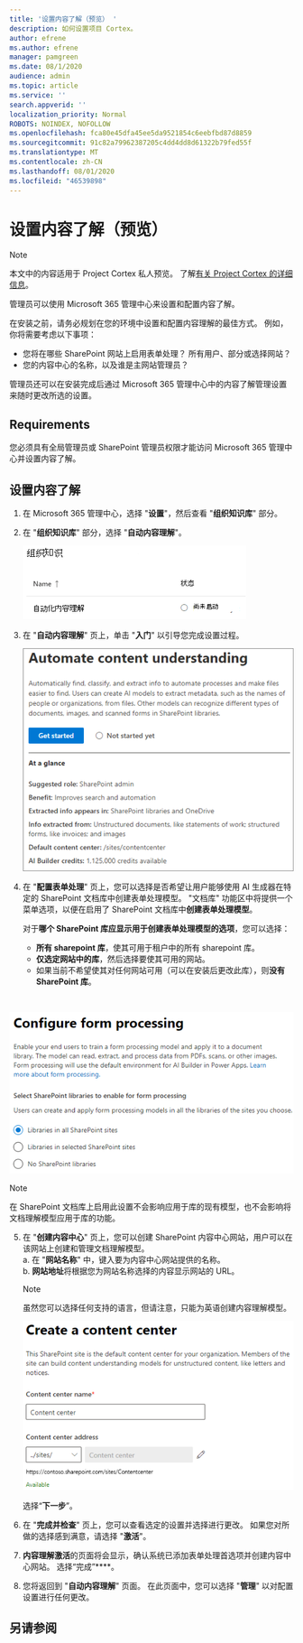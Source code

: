```yaml
---
title: '设置内容了解（预览） '
description: 如何设置项目 Cortex。
author: efrene
ms.author: efrene
manager: pamgreen
ms.date: 08/1/2020
audience: admin
ms.topic: article
ms.service: ''
search.appverid: ''
localization_priority: Normal
ROBOTS: NOINDEX, NOFOLLOW
ms.openlocfilehash: fca80e45dfa45ee5da9521854c6eebfbd87d8859
ms.sourcegitcommit: 91c82a79962387205c4dd4dd8d61322b79fed55f
ms.translationtype: MT
ms.contentlocale: zh-CN
ms.lasthandoff: 08/01/2020
ms.locfileid: "46539898"
---
```

# <a name="set-up-content-understanding-preview"></a>设置内容了解（预览）

> [!Note] 
> 本文中的内容适用于 Project Cortex 私人预览。 了解[有关 Project Cortex 的详细信息](https://aka.ms/projectcortex)。

管理员可以使用 Microsoft 365 管理中心来设置和配置内容了解。 

在安装之前，请务必规划在您的环境中设置和配置内容理解的最佳方式。 例如，你将需要考虑以下事项：
- 您将在哪些 SharePoint 网站上启用表单处理？ 所有用户、部分或选择网站？
- 您的内容中心的名称，以及谁是主网站管理员？

管理员还可以在安装完成后通过 Microsoft 365 管理中心中的内容了解管理设置来随时更改所选的设置。


## <a name="requirements"></a>Requirements 
您必须具有全局管理员或 SharePoint 管理员权限才能访问 Microsoft 365 管理中心并设置内容了解。


## <a name="to-set-up-content-understanding"></a>设置内容了解

1. 在 Microsoft 365 管理中心，选择 "**设置**"，然后查看 "**组织知识库**" 部分。
2. 在 "**组织知识库**" 部分，选择 "**自动内容理解**"。<br/>

    ![组织知识设置页](../media/content-understanding/admin-org-knowledge-options.png)</br>

3. 在 "**自动内容理解**" 页上，单击 "**入门**" 以引导您完成设置过程。<br/>

    ![开始安装](../media/content-understanding/admin-content-understanding-get-started.png)</br>


4. 在 "**配置表单处理**" 页上，您可以选择是否希望让用户能够使用 AI 生成器在特定的 SharePoint 文档库中创建表单处理模型。 "文档库" 功能区中将提供一个菜单选项，以便在启用了 SharePoint 文档库中**创建表单处理模型**。
 
     对于**哪个 SharePoint 库应显示用于创建表单处理模型的选项**，您可以选择：</br>
    - **所有 sharepoint 库**，使其可用于租户中的所有 sharepoint 库。</br>
    - **仅选定网站中的库**，然后选择要使其可用的网站。</br>
    - 如果当前不希望使其对任何网站可用（可以在安装后更改此库），则**没有 SharePoint 库**。
</br>

   ![配置表单处理](../media/content-understanding/admin-configforms.png)
</br>

   > [!Note]
   > 在 SharePoint 文档库上启用此设置不会影响应用于库的现有模型，也不会影响将文档理解模型应用于库的功能。 

    
5. 在 "**创建内容中心**" 页上，您可以创建 SharePoint 内容中心网站，用户可以在该网站上创建和管理文档理解模型。 </br>
    a. 在 "**网站名称**" 中，键入要为内容中心网站提供的名称。</br>
    b. **网站地址**将根据您为网站名称选择的内容显示网站的 URL。</br>

    > [!Note] 
    > 虽然您可以选择任何支持的语言，但请注意，只能为英语创建内容理解模型。</br>

      ![创建内容中心](../media/content-understanding/admin-cu-create-cc.png)</br>


    选择“**下一步**”。
6. 在 "**完成并检查**" 页上，您可以查看选定的设置并选择进行更改。 如果您对所做的选择感到满意，请选择 "**激活**"。



7. **内容理解激活**的页面将会显示，确认系统已添加表单处理首选项并创建内容中心网站。 选择“完成”****。

8. 您将返回到 "**自动内容理解**" 页面。 在此页面中，您可以选择 "**管理**" 以对配置设置进行任何更改。 

## <a name="see-also"></a>另请参阅



  






